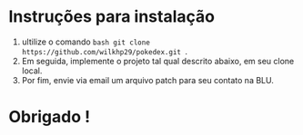 # Instruções para instalação

1. ultilize o comando ```bash git clone https://github.com/wilkhp29/pokedex.git ```.
2. Em seguida, implemente o projeto tal qual descrito abaixo, em seu clone local.
3. Por fim, envie via email um arquivo patch para seu contato na BLU.

# Obrigado !